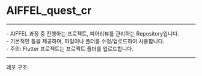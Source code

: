 # AIFFEL_quest_cr
<hr/>
   - AIFFEL 과정 중 진행하는 프로젝트, 피어리뷰를 관리하는 Repository입니다.<br>   
   - 기본적인 틀을 제공하며, 파일이나 폴더를 수정/업로드하여 사용합니다.<br>   
   - 주의: Flutter 프로젝트는 프로젝트 폴더를 업로드합니다.<br>   

***

레포 구조:

